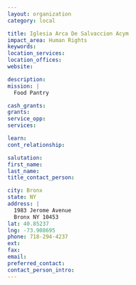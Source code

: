 ```yaml
---
layout: organization
category: local

title: Iglesia Arca De Salvaccion Acym
impact_area: Human Rights
keywords: 
location_services: 
location_offices: 
website: 

description: 
mission: |
  Food Pantry

cash_grants: 
grants: 
service_opp: 
services: 

learn: 
cont_relationship: 

salutation: 
first_name: 
last_name: 
title_contact_person: 

city: Bronx
state: NY
address: |
  1983 Jerome Avenue  
  Bronx NY 10453
lat: 40.85237
lng: -73.908695
phone: 718-294-4237
ext: 
fax: 
email: 
preferred_contact: 
contact_person_intro: 
---
```

